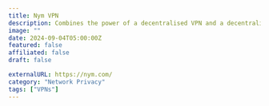 ```yaml
---
title: Nym VPN
description: Combines the power of a decentralised VPN and a decentralised mix network, ushering in a new era of online privacy protection.
image: ""
date: 2024-09-04T05:00:00Z
featured: false
affiliated: false
draft: false

externalURL: https://nym.com/
category: "Network Privacy"
tags: ["VPNs"]
---
```

